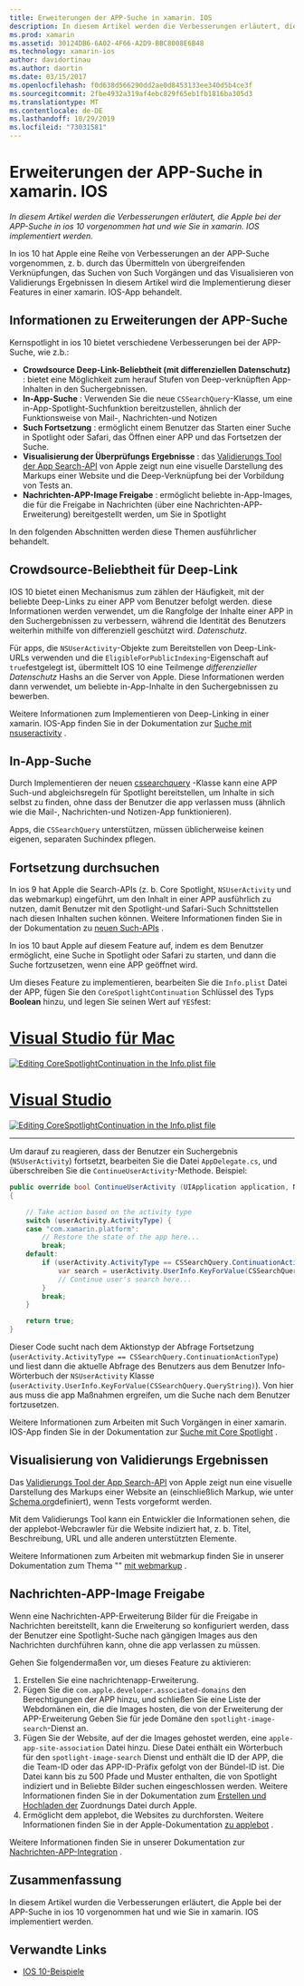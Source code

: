 ```yaml
---
title: Erweiterungen der APP-Suche in xamarin. IOS
description: In diesem Artikel werden die Verbesserungen erläutert, die Apple bei der APP-Suche in ios 10 vorgenommen hat und wie Sie in xamarin. IOS implementiert werden.
ms.prod: xamarin
ms.assetid: 30124DB6-6A02-4F66-A2D9-BBC8008E6B48
ms.technology: xamarin-ios
author: davidortinau
ms.author: daortin
ms.date: 03/15/2017
ms.openlocfilehash: f0d638d566290dd2ae0d8453133ee340d5b4ce3f
ms.sourcegitcommit: 2fbe4932a319af4ebc829f65eb1fb1816ba305d3
ms.translationtype: MT
ms.contentlocale: de-DE
ms.lasthandoff: 10/29/2019
ms.locfileid: "73031581"
---
```

# <a name="app-search-enhancements-in-xamarinios"></a>Erweiterungen der APP-Suche in xamarin. IOS

_In diesem Artikel werden die Verbesserungen erläutert, die Apple bei der APP-Suche in ios 10 vorgenommen hat und wie Sie in xamarin. IOS implementiert werden._

In ios 10 hat Apple eine Reihe von Verbesserungen an der APP-Suche vorgenommen, z. b. durch das Übermitteln von übergreifenden Verknüpfungen, das Suchen von Such Vorgängen und das Visualisieren von Validierungs Ergebnissen In diesem Artikel wird die Implementierung dieser Features in einer xamarin. IOS-App behandelt.

## <a name="about-app-search-enhancements"></a>Informationen zu Erweiterungen der APP-Suche

Kernspotlight in ios 10 bietet verschiedene Verbesserungen bei der APP-Suche, wie z.b.:

- **Crowdsource Deep-Link-Beliebtheit (mit differenziellen Datenschutz)** : bietet eine Möglichkeit zum herauf Stufen von Deep-verknüpften App-Inhalten in den Suchergebnissen.
- **In-App-Suche** : Verwenden Sie die neue `CSSearchQuery`-Klasse, um eine in-App-Spotlight-Suchfunktion bereitzustellen, ähnlich der Funktionsweise von Mail-, Nachrichten-und Notizen
- **Such Fortsetzung** : ermöglicht einem Benutzer das Starten einer Suche in Spotlight oder Safari, das Öffnen einer APP und das Fortsetzen der Suche.
- **Visualisierung der Überprüfungs Ergebnisse** : das [Validierungs Tool der App Search-API](https://search.developer.apple.com/appsearch-validation-tool) von Apple zeigt nun eine visuelle Darstellung des Markups einer Website und die Deep-Verknüpfung bei der Vorbildung von Tests an.
- **Nachrichten-APP-Image Freigabe** : ermöglicht beliebte in-App-Images, die für die Freigabe in Nachrichten (über eine Nachrichten-APP-Erweiterung) bereitgestellt werden, um Sie in Spotlight

In den folgenden Abschnitten werden diese Themen ausführlicher behandelt.

## <a name="crowdsourced-deep-link-popularity"></a>Crowdsource-Beliebtheit für Deep-Link

IOS 10 bietet einen Mechanismus zum zählen der Häufigkeit, mit der beliebte Deep-Links zu einer APP vom Benutzer befolgt werden. diese Informationen werden verwendet, um die Rangfolge der Inhalte einer APP in den Suchergebnissen zu verbessern, während die Identität des Benutzers weiterhin mithilfe von differenziell geschützt wird.  *Datenschutz*.

Für apps, die `NSUserActivity`-Objekte zum Bereitstellen von Deep-Link-URLs verwenden und die `EligibleForPublicIndexing`-Eigenschaft auf `true`festgelegt ist, übermittelt IOS 10 eine Teilmenge *differenzieller Datenschutz* Hashs an die Server von Apple. Diese Informationen werden dann verwendet, um beliebte in-App-Inhalte in den Suchergebnissen zu bewerben.

Weitere Informationen zum Implementieren von Deep-Linking in einer xamarin. IOS-App finden Sie in der Dokumentation zur [Suche mit nsuseractivity](~/ios/platform/search/nsuseractivity.md) .

## <a name="in-app-searching"></a>In-App-Suche

Durch Implementieren der neuen [cssearchquery](https://developer.apple.com/reference/corespotlight/cssearchquery) -Klasse kann eine APP Such-und abgleichsregeln für Spotlight bereitstellen, um Inhalte in sich selbst zu finden, ohne dass der Benutzer die app verlassen muss (ähnlich wie die Mail-, Nachrichten-und Notizen-App funktionieren).

Apps, die `CSSearchQuery` unterstützen, müssen üblicherweise keinen eigenen, separaten Suchindex pflegen.

## <a name="search-continuation"></a>Fortsetzung durchsuchen

In ios 9 hat Apple die Search-APIs (z. b. Core Spotlight, `NSUserActivity` und das webmarkup) eingeführt, um den Inhalt in einer APP ausführlich zu nutzen, damit Benutzer mit den Spotlight-und Safari-Such Schnittstellen nach diesen Inhalten suchen können. Weitere Informationen finden Sie in der Dokumentation zu [neuen Such-APIs](~/ios/platform/search/index.md) .

In ios 10 baut Apple auf diesem Feature auf, indem es dem Benutzer ermöglicht, eine Suche in Spotlight oder Safari zu starten, und dann die Suche fortzusetzen, wenn eine APP geöffnet wird.

Um dieses Feature zu implementieren, bearbeiten Sie die `Info.plist` Datei der APP, fügen Sie den `CoreSpotlightContinuation` Schlüssel des Typs **Boolean** hinzu, und legen Sie seinen Wert auf `YES`fest:

# <a name="visual-studio-for-mactabmacos"></a>[Visual Studio für Mac](#tab/macos)

[![](app-search-enhancements-images/search01.png "Editing CoreSpotlightContinuation in the Info.plist file")](app-search-enhancements-images/search01.png#lightbox)

# <a name="visual-studiotabwindows"></a>[Visual Studio](#tab/windows)

[![](app-search-enhancements-images/searchw01.png "Editing CoreSpotlightContinuation in the Info.plist file")](app-search-enhancements-images/search01.png#lightbox)

-----

Um darauf zu reagieren, dass der Benutzer ein Suchergebnis (`NSUserActivity`) fortsetzt, bearbeiten Sie die Datei `AppDelegate.cs`, und überschreiben Sie die `ContinueUserActivity`-Methode. Beispiel:

```csharp
public override bool ContinueUserActivity (UIApplication application, NSUserActivity userActivity, UIApplicationRestorationHandler completionHandler)
{

    // Take action based on the activity type
    switch (userActivity.ActivityType) {
    case "com.xamarin.platform":
        // Restore the state of the app here...
        break;
    default:
        if (userActivity.ActivityType == CSSearchQuery.ContinuationActionType) {
            var search = userActivity.UserInfo.KeyForValue(CSSearchQuery.QueryString);
            // Continue user's search here...
        }
        break;
    }

    return true;
}
```

Dieser Code sucht nach dem Aktionstyp der Abfrage Fortsetzung (`userActivity.ActivityType == CSSearchQuery.ContinuationActionType`) und liest dann die aktuelle Abfrage des Benutzers aus dem Benutzer Info-Wörterbuch der `NSUserActivity` Klasse (`userActivity.UserInfo.KeyForValue(CSSearchQuery.QueryString)`). Von hier aus muss die app Maßnahmen ergreifen, um die Suche nach dem Benutzer fortzusetzen.

Weitere Informationen zum Arbeiten mit Such Vorgängen in einer xamarin. IOS-App finden Sie in der Dokumentation zur [Suche mit Core Spotlight](~/ios/platform/search/corespotlight.md) .

## <a name="visualization-of-validation-results"></a>Visualisierung von Validierungs Ergebnissen

Das [Validierungs Tool der App Search-API](https://search.developer.apple.com/appsearch-validation-tool) von Apple zeigt nun eine visuelle Darstellung des Markups einer Website an (einschließlich Markup, wie unter [Schema.org](https://schema.org/)definiert), wenn Tests vorgeformt werden.

Mit dem Validierungs Tool kann ein Entwickler die Informationen sehen, die der applebot-Webcrawler für die Website indiziert hat, z. b. Titel, Beschreibung, URL und alle anderen unterstützten Elemente.

Weitere Informationen zum Arbeiten mit webmarkup finden Sie in unserer Dokumentation zum Thema "" [mit webmarkup](~/ios/platform/search/web-markup.md) .

## <a name="message-app-image-sharing"></a>Nachrichten-APP-Image Freigabe

Wenn eine Nachrichten-APP-Erweiterung Bilder für die Freigabe in Nachrichten bereitstellt, kann die Erweiterung so konfiguriert werden, dass der Benutzer eine Spotlight-Suche nach gängigen Images aus den Nachrichten durchführen kann, ohne die app verlassen zu müssen.

Gehen Sie folgendermaßen vor, um dieses Feature zu aktivieren:

1. Erstellen Sie eine nachrichtenapp-Erweiterung.
2. Fügen Sie die `com.apple.developer.associated-domains` den Berechtigungen der APP hinzu, und schließen Sie eine Liste der Webdomänen ein, die die Images hosten, die von der Erweiterung der APP-Erweiterung Geben Sie für jede Domäne den `spotlight-image-search`-Dienst an.
3. Fügen Sie der Website, auf der die Images gehostet werden, eine `apple-app-site-association` Datei hinzu. Diese Datei enthält ein Wörterbuch für den `spotlight-image-search` Dienst und enthält die ID der APP, die die Team-ID oder das APP-ID-Präfix gefolgt von der Bündel-ID ist. Die Datei kann bis zu 500 Pfade und Muster enthalten, die von Spotlight indiziert und in Beliebte Bilder suchen eingeschlossen werden. Weitere Informationen finden Sie in der Dokumentation zum [Erstellen und Hochladen der](https://developer.apple.com/library/prerelease/content/documentation/General/Conceptual/AppSearch/UniversalLinks.html#//apple_ref/doc/uid/TP40016308-CH12-SW4) Zuordnungs Datei durch Apple.
4. Ermöglicht dem applebot, die Websites zu durchforsten. Weitere Informationen finden Sie in der Apple-Dokumentation [zu applebot](https://support.apple.com/HT204683) .

Weitere Informationen finden Sie in unserer Dokumentation zur [Nachrichten-APP-Integration](~/ios/platform/message-app-integration/index.md) .

## <a name="summary"></a>Zusammenfassung

In diesem Artikel wurden die Verbesserungen erläutert, die Apple bei der APP-Suche in ios 10 vorgenommen hat und wie Sie in xamarin. IOS implementiert werden.

## <a name="related-links"></a>Verwandte Links

- [IOS 10-Beispiele](https://docs.microsoft.com/samples/browse/?products=xamarin&term=Xamarin.iOS+iOS10)
